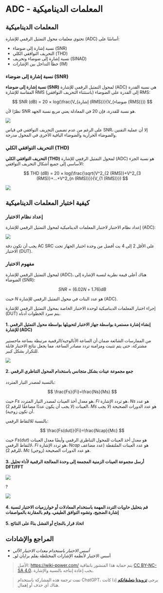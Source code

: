 # ADC - المعلمات الديناميكية

## المعلمات الديناميكية

تحتوي معلمات محول التمثيل الرقمي للإشارة (ADC) أساسًا على:

- نسبة إشارة إلى ضوضاء (SNR)
- التحريف التوافقي الكلي (THD)
- نسبة إشارة إلى ضوضاء وتحريف (SINAD)
- خطأ التداخل بين الإشارات (IM)

### نسبة إشارة إلى ضوضاء (SNR)

**نسبة إشارة إلى ضوضاء (SNR)** لمحول التمثيل الرقمي للإشارة (ADC) هي نسبة القدرة المقاسة للإشارة RMS (باستثناء التحريف التوافقي) إلى القدرة على الضوضاء RMS:

$$
SNR (dB) = 20 × log(\frac{V_{إشارة (RMS)}}{V_{ضوضاء (RMS)}})
$$

نظرًا لأن SNR هو نسبة للقدرة، فإن $20$ في المعادلة يعني مربع نسبة الجهد.

![](https://media.wiki-power.com/img/20221009221450.png)

على الرغم من عدم تضمين التحريف التوافقي في قياس SNR، إلا أن عملية التقنين والضوضاء الحرارية والضوضاء الباقية الأخرى في المحول مدرجة.

### التحريف التوافقي الكلي (THD)

**التحريف التوافقي الكلي (THD)** لمحول التمثيل الرقمي للإشارة (ADC) هو نسبة الجزء الأساسي إلى جميع أشكال التحريف التوافقي:

$$
THD (dB) = 20 × log(\frac{\sqrt{V^2_{2 (RMS)}+V^2_{3 (RMS)}+...+V^2_{n (RMS)}}}{V_{1 (RMS)}})
$$

![](https://media.wiki-power.com/img/20221009225800.png)

## كيفية اختبار المعلمات الديناميكية

### إعداد نظام الاختبار

إعداد نظام الاختبار لاختبار المعلمات الديناميكية لمحول التمثيل الرقمي للإشارة (ADC):

![](https://media.wiki-power.com/img/20221009230212.png)

يجب أن تكون دقة AC SRC على الأقل 2 إلى 4 بت أفضل من وحدة اختبار الجهاز تحت الاختبار (DUT).

### مفهوم الاختبار

لمحول التمثيل الرقمي للإشارة (ADC)، هناك أعلى قيمة نظرية لنسبة الإشارة إلى الضوضاء (SNR):

$$
SNR = (6.02N + 1.76) dB
$$

حيث $N$ هو عدد البتات في محول التمثيل الرقمي للإشارة (ADC).

إجراء اختبار المعلمات الديناميكية لوحدة الاختبار الخاصة بمحول التمثيل الرقمي للإشارة (DUT) يتم سرد الخطوات أدناه.

#### 1. إنشاء إشارة مستمرة بواسطة جهاز الاختبار لتحويلها بواسطة محول التمثيل الرقمي للإشارة (ADC)

من الممارسات الشائعة ضمان أن الساعة الأنالوجية/الرقمية مرتبطة بساعة ماجستير مشتركة، حتى يتم تثبيت ومزامنة تردد مصادر الساعة، مما يجعل نتائج الاختبار قابلة للتكرار بشكل كبير.

![](https://media.wiki-power.com/img/20221011122459.png)

#### 2. جمع مجموعة عينات بشكل متجانس باستخدام المحول التناظري الرقمي

بالنسبة لمصدر التيار المتردد:

$$
\frac{Fs}{Fi}=\frac{Ns}{Ms}
$$

حيث $Fs$ هو معدل أخذ العينات لمصدر التيار المتردد، $Fi$ هو تردد الإشارة، $Ns$ هو عدد العينات (لا يجب أن يكون عددًا مضاعفًا للرقم 2)، $Ms$ هو عدد الدورات الصحيحة (لا يجب أن تكون زوجية).

بالنسبة للالتقاط الرقمي:

$$
\frac{Fs(dut)}{Fi}=\frac{Ncap}{Mc}
$$

حيث $Fs(dut)$ هو معدل أخذ العينات للمحول التناظري الرقمي وأيضًا معدل العينات لالتقاط الرقمي، $Fi$ هو تردد الإشارة، $Ncap$ هو عدد العينات الملتقطة (عدد مضاعف للرقم 2)، $Mc$ هو عدد الدورات الصحيحة (زوجي).

#### 3. أرسل مجموعة العينات الزمنية المجمعة إلى وحدة المعالجة الرقمية لأداء تحليل DFT/FFT

![](https://media.wiki-power.com/img/20221011140834.png)

?

![](https://media.wiki-power.com/img/20221011140904.png)

#### 4. قم بتحليل حاويات التردد المهمة باستخدام المعادلات أو خوارزميات الاختبار لنسبة إشارة الضجيج، وتشوه التوافق الطيفي، وقم بالمقارنة بالمواصفات

#### 5. اتخاذ قرار بالنجاح أو الفشل بناءً على النتائج

## المراجع والإشادات

- _أسس الاختبار باستخدام معدات الاختبار الآلي_
- \_أسس الاختبار لأنظمة الإشارات المختلطة بقلم برايان لو

> الأصل: <https://wiki-power.com/>
> يتم حماية هذا المنشور باتفاقية [CC BY-NC-SA 4.0](https://creativecommons.org/licenses/by/4.0/deed.en)، يجب إعادة إنتاجه بالنسبة والإشارة.

> تمت ترجمة هذه المشاركة باستخدام ChatGPT، يرجى [**تزويدنا بتعليقاتكم**](https://github.com/linyuxuanlin/Wiki_MkDocs/issues/new) إذا كانت هناك أي حذف أو إهمال.
